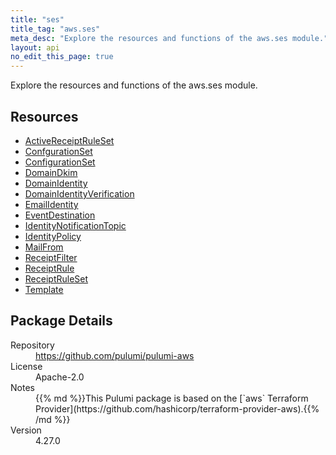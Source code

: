 ```yaml
---
title: "ses"
title_tag: "aws.ses"
meta_desc: "Explore the resources and functions of the aws.ses module."
layout: api
no_edit_this_page: true
---
```


<!-- WARNING: this file was generated by Pulumi Docs Generator. -->
<!-- Do not edit by hand unless you're certain you know what you are doing! -->

Explore the resources and functions of the aws.ses module.

<h2 id="resources">Resources</h2>
<ul class="api">
    <li><a href="activereceiptruleset" title="ActiveReceiptRuleSet"><span class="api-symbol api-symbol--resource"></span>ActiveReceiptRuleSet</a></li>
    <li><a href="confgurationset" title="ConfgurationSet"><span class="api-symbol api-symbol--resource"></span>ConfgurationSet</a></li>
    <li><a href="configurationset" title="ConfigurationSet"><span class="api-symbol api-symbol--resource"></span>ConfigurationSet</a></li>
    <li><a href="domaindkim" title="DomainDkim"><span class="api-symbol api-symbol--resource"></span>DomainDkim</a></li>
    <li><a href="domainidentity" title="DomainIdentity"><span class="api-symbol api-symbol--resource"></span>DomainIdentity</a></li>
    <li><a href="domainidentityverification" title="DomainIdentityVerification"><span class="api-symbol api-symbol--resource"></span>DomainIdentityVerification</a></li>
    <li><a href="emailidentity" title="EmailIdentity"><span class="api-symbol api-symbol--resource"></span>EmailIdentity</a></li>
    <li><a href="eventdestination" title="EventDestination"><span class="api-symbol api-symbol--resource"></span>EventDestination</a></li>
    <li><a href="identitynotificationtopic" title="IdentityNotificationTopic"><span class="api-symbol api-symbol--resource"></span>IdentityNotificationTopic</a></li>
    <li><a href="identitypolicy" title="IdentityPolicy"><span class="api-symbol api-symbol--resource"></span>IdentityPolicy</a></li>
    <li><a href="mailfrom" title="MailFrom"><span class="api-symbol api-symbol--resource"></span>MailFrom</a></li>
    <li><a href="receiptfilter" title="ReceiptFilter"><span class="api-symbol api-symbol--resource"></span>ReceiptFilter</a></li>
    <li><a href="receiptrule" title="ReceiptRule"><span class="api-symbol api-symbol--resource"></span>ReceiptRule</a></li>
    <li><a href="receiptruleset" title="ReceiptRuleSet"><span class="api-symbol api-symbol--resource"></span>ReceiptRuleSet</a></li>
    <li><a href="template" title="Template"><span class="api-symbol api-symbol--resource"></span>Template</a></li>
</ul>

<h2 id="package-details">Package Details</h2>
<dl class="package-details">
	<dt>Repository</dt>
	<dd><a href="https://github.com/pulumi/pulumi-aws">https://github.com/pulumi/pulumi-aws</a></dd>
	<dt>License</dt>
	<dd>Apache-2.0</dd>
	<dt>Notes</dt>
	<dd>{{% md %}}This Pulumi package is based on the [`aws` Terraform Provider](https://github.com/hashicorp/terraform-provider-aws).{{% /md %}}</dd>
	<dt>Version</dt>
	<dd>4.27.0</dd>
</dl>

